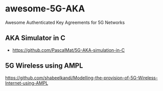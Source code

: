 # awesome-5G-AKA
Awesome Authenticated Key Agreements for 5G Networks

## AKA Simulator in C
- https://github.com/PascalMat/5G-AKA-simulation-in-C

## 5G Wireless using AMPL
https://github.com/shabeelkandi/Modelling-the-provision-of-5G-Wireless-Internet-using-AMPL
